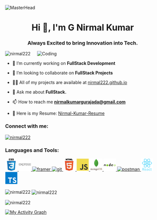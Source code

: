 ![MasterHead](https://live.staticflickr.com/65535/51350239267_54560763e6_b.jpg)
<h1 align="center">Hi 👋, I'm G Nirmal Kumar</h1>
<h3 align="center">Always Excited to bring Innovation into Tech.</h3>
<img align="right" alt="Coding" width="400" src="https://miro.medium.com/max/1400/0*enrI7BXUzwJEomlq.gif"/>
<p align="left"> <img src="https://komarev.com/ghpvc/?username=nirmal222&label=Profile%20views&color=0e75b6&style=flat" alt="nirmal222" /> </p>

- 🔭 I’m currently working on **FullStack Development**

- 👯 I’m looking to collaborate on **FullStack Projects**

- 👨‍💻 All of my projects are available at [nirmal222.github.io](nirmal222.github.io)

- 💬 Ask me about **FullStack.**

- 📫 How to reach me **nirmalkumargurajada@gmail.com**

- 📄 Here is my Resume: <a href='https://nirmal222.github.io/static/media/resume.69b60be33dd3dfaef710.pdf]'>Nirmal-Kumar-Resume<a/> 
  

<h3 align="left">Connect with me:</h3>
<p align="left">
<a href="https://linkedin.com/in/nirmal222" target="blank"><img align="center" src="https://raw.githubusercontent.com/rahuldkjain/github-profile-readme-generator/master/src/images/icons/Social/linked-in-alt.svg" alt="nirmal222" height="30" width="40" /></a>
</p>

<h3 align="left">Languages and Tools:</h3>
<p align="left"> <a href="https://www.w3schools.com/css/" target="_blank" rel="noreferrer"> <img src="https://raw.githubusercontent.com/devicons/devicon/master/icons/css3/css3-original-wordmark.svg" alt="css3" width="40" height="40"/> </a> <a href="https://expressjs.com" target="_blank" rel="noreferrer"> <img src="https://raw.githubusercontent.com/devicons/devicon/master/icons/express/express-original-wordmark.svg" alt="express" width="40" height="40"/> </a> <a href="https://www.framer.com/" target="_blank" rel="noreferrer"> <img src="https://www.vectorlogo.zone/logos/framer/framer-icon.svg" alt="framer" width="40" height="40"/> </a> <a href="https://git-scm.com/" target="_blank" rel="noreferrer"> <img src="https://www.vectorlogo.zone/logos/git-scm/git-scm-icon.svg" alt="git" width="40" height="40"/> </a> <a href="https://www.w3.org/html/" target="_blank" rel="noreferrer"> <img src="https://raw.githubusercontent.com/devicons/devicon/master/icons/html5/html5-original-wordmark.svg" alt="html5" width="40" height="40"/> </a> <a href="https://developer.mozilla.org/en-US/docs/Web/JavaScript" target="_blank" rel="noreferrer"> <img src="https://raw.githubusercontent.com/devicons/devicon/master/icons/javascript/javascript-original.svg" alt="javascript" width="40" height="40"/> </a> <a href="https://www.mongodb.com/" target="_blank" rel="noreferrer"> <img src="https://raw.githubusercontent.com/devicons/devicon/master/icons/mongodb/mongodb-original-wordmark.svg" alt="mongodb" width="40" height="40"/> </a> <a href="https://nodejs.org" target="_blank" rel="noreferrer"> <img src="https://raw.githubusercontent.com/devicons/devicon/master/icons/nodejs/nodejs-original-wordmark.svg" alt="nodejs" width="40" height="40"/> </a> </a> <a href="https://postman.com" target="_blank" rel="noreferrer"> <img src="https://www.vectorlogo.zone/logos/getpostman/getpostman-icon.svg" alt="postman" width="40" height="40"/> </a> <a href="https://reactjs.org/" target="_blank" rel="noreferrer"> <img src="https://raw.githubusercontent.com/devicons/devicon/master/icons/react/react-original-wordmark.svg" alt="react" width="40" height="40"/> </a> <a href="https://www.typescriptlang.org/" target="_blank" rel="noreferrer"> <img src="https://raw.githubusercontent.com/devicons/devicon/master/icons/typescript/typescript-original.svg" alt="typescript" width="40" height="40"/> </a> </p>

<p><img align="left" src="https://github-readme-stats.vercel.app/api/top-langs?username=nirmal222&show_icons=true&locale=en&layout=compact" alt="nirmal222" /></p>

<p>&nbsp;<img align="center" src="https://github-readme-stats.vercel.app/api?username=nirmal222&show_icons=true&locale=en" alt="nirmal222" /></p>

<p><img align="center" src="https://github-readme-streak-stats.herokuapp.com/?user=nirmal222&" alt="nirmal222" /></p>

<a href="https://github.com/nirmal222/github-readme-activity-graph"><img alt="My Activity Graph" src="https://activity-graph.herokuapp.com/graph?username=nirmal222&bg_color=0D1117&color=5BCDEC&line=5BCDEC&point=FFFFFF&hide_border=true" /></a>
